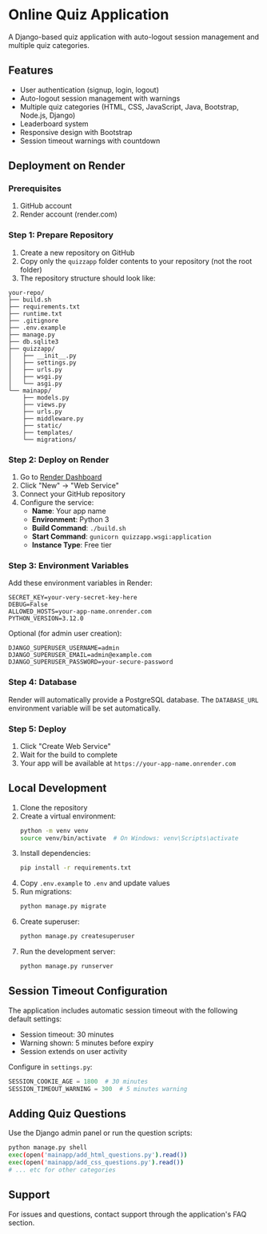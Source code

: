 # Online Quiz Application

A Django-based quiz application with auto-logout session management and multiple quiz categories.

## Features

- User authentication (signup, login, logout)
- Auto-logout session management with warnings
- Multiple quiz categories (HTML, CSS, JavaScript, Java, Bootstrap, Node.js, Django)
- Leaderboard system
- Responsive design with Bootstrap
- Session timeout warnings with countdown

## Deployment on Render

### Prerequisites

1. GitHub account
2. Render account (render.com)

### Step 1: Prepare Repository

1. Create a new repository on GitHub
2. Copy only the `quizzapp` folder contents to your repository (not the root folder)
3. The repository structure should look like:

```
your-repo/
├── build.sh
├── requirements.txt
├── runtime.txt
├── .gitignore
├── .env.example
├── manage.py
├── db.sqlite3
├── quizzapp/
│   ├── __init__.py
│   ├── settings.py
│   ├── urls.py
│   ├── wsgi.py
│   └── asgi.py
└── mainapp/
    ├── models.py
    ├── views.py
    ├── urls.py
    ├── middleware.py
    ├── static/
    ├── templates/
    └── migrations/
```

### Step 2: Deploy on Render

1. Go to [Render Dashboard](https://dashboard.render.com/)
2. Click "New" → "Web Service"
3. Connect your GitHub repository
4. Configure the service:
   - **Name**: Your app name
   - **Environment**: Python 3
   - **Build Command**: `./build.sh`
   - **Start Command**: `gunicorn quizzapp.wsgi:application`
   - **Instance Type**: Free tier

### Step 3: Environment Variables

Add these environment variables in Render:

```
SECRET_KEY=your-very-secret-key-here
DEBUG=False
ALLOWED_HOSTS=your-app-name.onrender.com
PYTHON_VERSION=3.12.0
```

Optional (for admin user creation):
```
DJANGO_SUPERUSER_USERNAME=admin
DJANGO_SUPERUSER_EMAIL=admin@example.com
DJANGO_SUPERUSER_PASSWORD=your-secure-password
```

### Step 4: Database

Render will automatically provide a PostgreSQL database. The `DATABASE_URL` environment variable will be set automatically.

### Step 5: Deploy

1. Click "Create Web Service"
2. Wait for the build to complete
3. Your app will be available at `https://your-app-name.onrender.com`

## Local Development

1. Clone the repository
2. Create a virtual environment:
   ```bash
   python -m venv venv
   source venv/bin/activate  # On Windows: venv\Scripts\activate
   ```
3. Install dependencies:
   ```bash
   pip install -r requirements.txt
   ```
4. Copy `.env.example` to `.env` and update values
5. Run migrations:
   ```bash
   python manage.py migrate
   ```
6. Create superuser:
   ```bash
   python manage.py createsuperuser
   ```
7. Run the development server:
   ```bash
   python manage.py runserver
   ```

## Session Timeout Configuration

The application includes automatic session timeout with the following default settings:
- Session timeout: 30 minutes
- Warning shown: 5 minutes before expiry
- Session extends on user activity

Configure in `settings.py`:
```python
SESSION_COOKIE_AGE = 1800  # 30 minutes
SESSION_TIMEOUT_WARNING = 300  # 5 minutes warning
```

## Adding Quiz Questions

Use the Django admin panel or run the question scripts:
```bash
python manage.py shell
exec(open('mainapp/add_html_questions.py').read())
exec(open('mainapp/add_css_questions.py').read())
# ... etc for other categories
```

## Support

For issues and questions, contact support through the application's FAQ section.